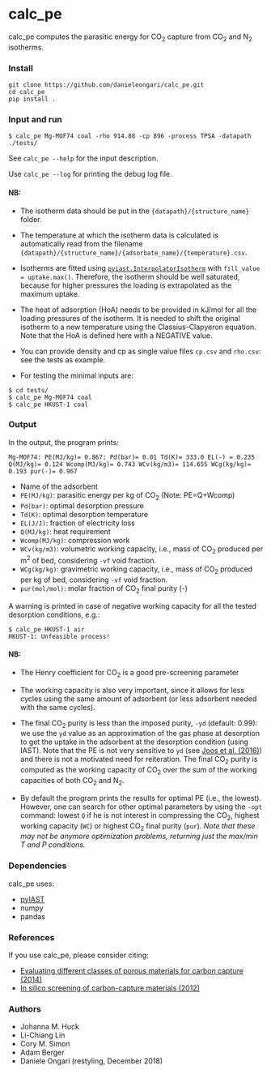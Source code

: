 # calc_pe

calc_pe computes the parasitic energy for CO<sub>2</sub> capture from CO<sub>2</sub> and N<sub>2</sub>  isotherms.

### Install
```
git clone https://github.com/danieleongari/calc_pe.git
cd calc_pe
pip install .
```

### Input and run

```
$ calc_pe Mg-MOF74 coal -rho 914.88 -cp 896 -process TPSA -datapath ./tests/
```

See `calc_pe --help` for the input description.

Use `calc_pe --log` for printing the debug log file.

#### NB:

* The isotherm data should be put in the `{datapath}/{structure_name}` folder.

* The temperature at which the isotherm data is calculated is automatically
read from the filename `{datapath}/{structure_name}/{adsorbate_name}/{temperature}.csv`.

* Isotherms are fitted using [`pyiast.InterpolatorIsotherm`](https://pyiast.readthedocs.io/en/latest/#interpolatorisotherm)
with `fill_value = uptake.max()`. Therefore, the isotherm should be well
saturated, because for higher pressures the loading is extrapolated as the
maximum uptake.

* The heat of adsorption (HoA) needs to be provided in kJ/mol for all the
loading pressures of the isotherm. It is needed to shift the original isotherm
to a new temperature using the Classius-Clapyeron equation. Note that the HoA
is defined here with a NEGATIVE value.

* You can provide density and cp as single value files `cp.csv` and `rho.csv`:
see the tests as example.

* For testing the minimal inputs are:
```
$ cd tests/
$ calc_pe Mg-MOF74 coal
$ calc_pe HKUST-1 coal
```

### Output

In the output, the program prints:

```
Mg-MOF74: PE(MJ/kg)= 0.867: Pd(bar)= 0.01 Td(K)= 333.0 EL(-) = 0.235 Q(MJ/kg)= 0.124 Wcomp(MJ/kg)= 0.743 WCv(kg/m3)= 114.655 WCg(kg/kg)= 0.193 pur(-)= 0.967
```

* Name of the adsorbent
* `PE(MJ/kg)`: parasitic energy per kg of CO<sub>2</sub> (Note: PE=Q+Wcomp)
* `Pd(bar)`: optimal desorption pressure
* `Td(K)`: optimal desorption temperature
* `EL(J/J)`: fraction of electricity loss
* `Q(MJ/kg)`: heat requirement
* `Wcomp(MJ/kg)`: compression work
* `WCv(kg/m3)`: volumetric working capacity, i.e.,
mass of CO<sub>2</sub> produced per m<sup>2</sup> of bed,
considering `-vf` void fraction.
* `WCg(kg/kg)`: gravimetric working capacity, i.e.,
mass of CO<sub>2</sub> produced per kg of bed,
considering `-vf` void fraction.
* `pur(mol/mol)`: molar fraction of CO<sub>2</sub> final purity (-)

A warning is printed in case of negative working capacity
for all the tested desorption conditions, e.g.:

```
$ calc_pe HKUST-1 air
HKUST-1: Unfeasible process!
```

#### NB:

* The Henry coefficient for CO<sub>2</sub> is a good pre-screening parameter

* The working capacity is also very important, since it allows for less cycles
using the same amount of adsorbent (or less adsorbent needed with the same
cycles).

* The final CO<sub>2</sub> purity is less than the imposed purity, `-yd`
(default: 0.99): we use the `yd` value as an approximation of the gas phase at
desorption to get the uptake in the adsorbent at the desorption condition
(using IAST). Note that the PE is not very sensitive to `yd`
(see [Joos et al. (2016)](http://doi.org/10.1039/c6fd00031b))
and there is not a motivated need for reiteration.
The final CO<sub>2</sub> purity is computed as the working capacity of
CO<sub>2</sub> over the sum of the working capacities of both CO<sub>2</sub>
and N<sub>2</sub>.

* By default the program prints the results for optimal PE (i.e., the lowest).
However, one can search for other optimal parameters by using the `-opt` command:
lowest `Q` if he is not interest in compressing the CO<sub>2</sub>,
highest working capacity (`WC`) or highest CO<sub>2</sub> final purity (`pur`).
*Note that these may not be anymore optimization problems, returning just
the max/min T and P conditions.*


### Dependencies

calc_pe uses:

* [pyIAST](https://github.com/CorySimon/pyIAST)
* numpy
* pandas

### References

If you use calc_pe, please consider citing:

* [Evaluating different classes of porous materials for carbon capture (2014)](http://doi.org/10.1039/C4EE02636E)
* [In silico screening of carbon-capture materials (2012)](http://dx.doi.org/10.1038/nmat3336)

### Authors
* Johanna M. Huck
* Li-Chiang Lin
* Cory M. Simon
* Adam Berger
* Daniele Ongari (restyling, December 2018)
